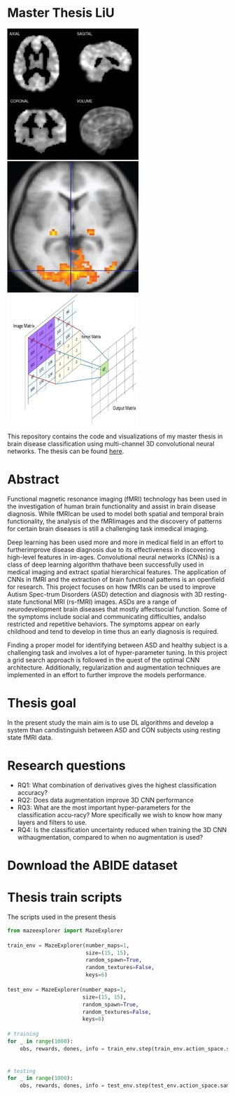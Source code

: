 # Master Thesis LiU


<img src="https://github.com/quartermaine/Master-Thesis/blob/main/thesis%20images/Data/degree_binarize.png" width="300" height="300"/> <img src="https://github.com/quartermaine/Master-Thesis/blob/main/thesis%20images/Data/FMRI.jpg" width="300" height="300"/> <img src="https://github.com/quartermaine/Master-Thesis/blob/main/thesis%20images/Theory/NSjRyPyygz-derp.JPG" width="300" height ="300"/>

This repository contains the code and visualizations of my master thesis in brain disease classification using multi-channel 3D convolutional neural networks. The thesis can be found [here](https://www.diva-portal.org/smash/record.jsf?dswid=1015&pid=diva2%3A1538345&c=1&searchType=SIMPLE&language=en&query=andreas+christopoulos+charitos&af=%5B%5D&aq=%5B%5B%5D%5D&aq2=%5B%5B%5D%5D&aqe=%5B%5D&noOfRows=50&sortOrder=author_sort_asc&sortOrder2=title_sort_asc&onlyFullText=false&sf=all).

# Abstract

  Functional magnetic resonance imaging (fMRI) technology has been used in the investigation of human brain functionality and assist in brain disease diagnosis. While fMRIcan be used to model both spatial and temporal brain functionality, the analysis of the fMRIimages and the discovery of patterns for certain brain diseases is still a challenging task inmedical imaging.
  
  Deep learning has been used more and more in medical field in an effort to furtherimprove disease diagnosis due to its effectiveness in discovering high-level features in im-ages. Convolutional neural networks (CNNs) is a class of deep learning algorithm thathave been successfully used in medical imaging and extract spatial hierarchical features. The application of CNNs in fMRI and the extraction of brain functional patterns is an openfield for research. This project focuses on how fMRIs can be used to improve Autism Spec-trum Disorders (ASD) detection and diagnosis with 3D resting-state functional MRI (rs-fMRI) images. ASDs are a range of neurodevelopment brain diseases that mostly affectsocial function. Some of the symptoms include social and communicating difficulties, andalso  restricted and repetitive behaviors. The symptoms appear on early childhood and tend to develop in time thus an early diagnosis is required.
  
  Finding a proper model for identifying between ASD and healthy subject is a challenging task and involves a lot of hyper-parameter tuning. In this project a grid search approach is followed in the quest of the optimal CNN architecture. Additionally, regularization and augmentation techniques are implemented in an effort to further improve the models performance.

# Thesis goal

In the present study the main aim is to use DL algorithms and develop a system than candistinguish between ASD and CON subjects using resting state fMRI data. 

# Research questions

- RQ1: What combination of derivatives gives the highest classification accuracy?  
- RQ2: Does data augmentation improve 3D CNN performance
- RQ3: What are the most important hyper-parameters for the classification accu-racy? More specifically we wish to know how many layers and filters to use.
- RQ4:  Is the classification uncertainty reduced when training the 3D CNN withaugmentation, compared to when no augmentation is used?

# Download the ABIDE dataset 



# Thesis train scripts 

The scripts used in the present thesis 



```python
from mazeexplorer import MazeExplorer

train_env = MazeExplorer(number_maps=1,
                         size=(15, 15),
                         random_spawn=True,
                         random_textures=False,
                         keys=6)
              
test_env = MazeExplorer(number_maps=1,
                        size=(15, 15),
                        random_spawn=True,
                        random_textures=False,
                        keys=6)

# training
for _ in range(1000):
    obs, rewards, dones, info = train_env.step(train_env.action_space.sample())
    
    
# testing
for _ in range(1000):
    obs, rewards, dones, info = test_env.step(test_env.action_space.sample())
```


